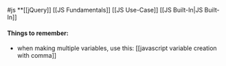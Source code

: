 #js
**[[jQuery]]
[[JS Fundamentals]]
[[JS Use-Case]]
[[JS Built-In|JS Built-In]]

#### Things to remember:
- when making multiple variables, use this: [[javascript variable creation with comma]]
